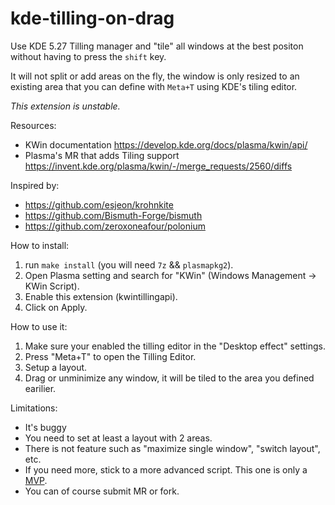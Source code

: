 # kde-tilling-on-drag
Use KDE 5.27 Tilling manager and "tile" all windows at the best positon without having to press the `shift` key.

It will not split or add areas on the fly, the window is only resized to an existing area that you can define with `Meta+T` using KDE's tiling editor.

*This extension is unstable.*

Resources:
* KWin documentation <https://develop.kde.org/docs/plasma/kwin/api/>
* Plasma's MR that adds Tiling support <https://invent.kde.org/plasma/kwin/-/merge_requests/2560/diffs>

Inspired by:
* <https://github.com/esjeon/krohnkite>
* <https://github.com/Bismuth-Forge/bismuth>
* <https://github.com/zeroxoneafour/polonium>

How to install:

1. run `make install` (you will need `7z` && `plasmapkg2`).
2. Open Plasma setting and search for "KWin" (Windows Management -> KWin Script).
3. Enable this extension (kwintillingapi).
4. Click on Apply.

How to use it:

1. Make sure your enabled the tilling editor in the "Desktop effect" settings.
2. Press "Meta+T" to open the Tilling Editor.
3. Setup a layout.
4. Drag or unminimize any window, it will be tiled to the area you defined earilier.

Limitations:

* It's buggy
* You need to set at least a layout with 2 areas.
* There is not feature such as "maximize single window", "switch layout", etc.
* If you need more, stick to a more advanced script. This one is only a [MVP](https://en.wikipedia.org/wiki/Minimum_viable_product).
* You can of course submit MR or fork.


